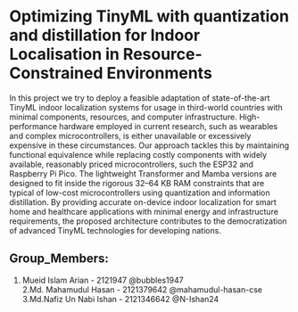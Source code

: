 # Optimizing TinyML with quantization and distillation for Indoor Localisation in Resource-Constrained Environments

In this project we try to deploy a feasible adaptation
of state-of-the-art TinyML indoor localization systems for usage
in third-world countries with minimal components, resources,
and computer infrastructure. High-performance hardware employed in current research, such as wearables and complex
microcontrollers, is either unavailable or excessively expensive in
these circumstances. Our approach tackles this by maintaining
functional equivalence while replacing costly components with
widely available, reasonably priced microcontrollers, such the
ESP32 and Raspberry Pi Pico. The lightweight Transformer and
Mamba versions are designed to fit inside the rigorous 32–64 KB
RAM constraints that are typical of low-cost microcontrollers
using quantization and information distillation. By providing
accurate on-device indoor localization for smart home and
healthcare applications with minimal energy and infrastructure
requirements, the proposed architecture contributes to the democratization of advanced TinyML technologies for developing
nations.


## Group_Members:
1. Mueid Islam Arian - 2121947 @bubbles1947  
2.Md. Mahamudul Hasan - 2121379642 @mahamudul-hasan-cse  
3.Md.Nafiz Un Nabi Ishan - 2121346642 @N-Ishan24  

